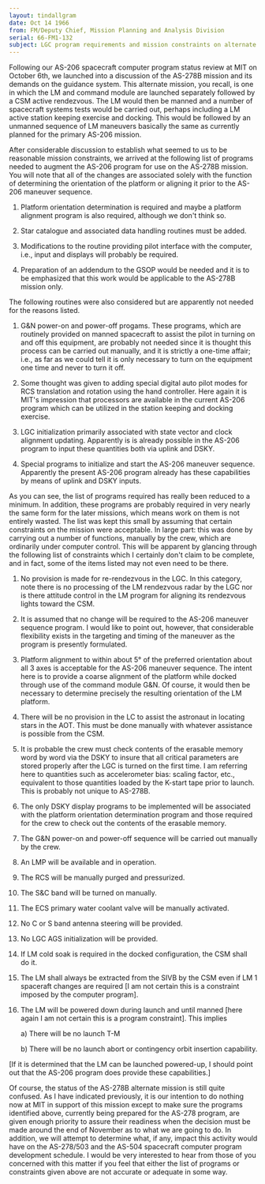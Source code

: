 ```yaml
---
layout: tindallgram
date: Oct 14 1966 
from: FM/Deputy Chief, Mission Planning and Analysis Division
serial: 66-FM1-132
subject: LGC program requirements and mission constraints on alternate mission AS-278B
---
```

Following our AS-206 spacecraft computer program status review at MIT on
October 6th, we launched into a discussion of the AS-278B mission and 
its demands on the guidance system. This alternate mission, you recall,
is one in which the LM and command module are launched separately 
followed by a CSM active rendezvous. The LM would then be manned and a 
number of spacecraft systems tests would be carried out, perhaps including 
a LM active station keeping exercise and docking. This would be 
followed by an unmanned sequence of LM maneuvers basically the same as 
currently planned for the primary AS-206 mission.

After considerable discussion to establish what seemed to us to be 
reasonable mission constraints, we arrived at the following list of 
programs needed to augment the AS-206 program for use on the AS-278B 
mission. You will note that all of the changes are associated solely 
with the function of determining the orientation of the platform or 
aligning it prior to the AS-206 maneuver sequence.

1. Platform orientation determination is required and maybe a 
platform alignment program is also required, although we don't think so.

2. Star catalogue and associated data handling routines must be added.

3. Modifications to the routine providing pilot interface with 
the computer, i.e., input and displays will probably be required.

4. Preparation of an addendum to the GSOP would be needed and it 
is to be emphasized that this work would be applicable to the AS-278B 
mission only.

The following routines were also considered but are apparently not needed 
for the reasons listed.

1. G&N power-on and power-off progams. These programs, which are 
routinely provided on manned spacecraft to assist the pilot in turning 
on and off this equipment, are probably not needed since it is thought 
this process can be carried out manually, and it is strictly a one-time 
affair; i.e., as far as we could tell it is only necessary to turn on 
the equipment one time and never to turn it off.

2. Some thought was given to adding special digital auto pilot 
modes for RCS translation and rotation using the hand controller. Here 
again it is MIT's impression that processors are available in the current 
AS-206 program which can be utilized in the station keeping and 
docking exercise.

3. LGC initialization primarily associated with state vector and 
clock alignment updating. Apparently is is already possible in the 
AS-206 program to input these quantities both via uplink and DSKY.

4. Special programs to initialize and start the AS-206 maneuver 
sequence. Apparently the present AS-206 program already has these capabilities 
by means of uplink and DSKY inputs. 

As you can see, the list of programs required has really been reduced to 
a minimum. In addition, these programs are probably required in very 
nearly the same form for the later missions, which means work on them 
is not entirely wasted. The list was kept this small by assuming that 
certain constraints on the mission were acceptable. In large part: this 
was done by carrying out a number of functions, manually by the crew, 
which are ordinarily under computer control. This will be apparent by 
glancing through the following list of constraints which I certainly 
don't claim to be complete, and in fact, some of the items listed may 
not even need to be there.

1. No provision is made for re-rendezvous in the LGC. In this 
category, note there is no processing of the LM rendezvous radar by the 
LGC nor is there attitude control in the LM program for aligning its 
rendezvous lights toward the CSM.

2. It is assumed that no change will be required to the AS-206 
maneuver sequence program. I would like to point out, however, that 
considerable flexibility exists in the targeting and timing of the 
maneuver as the program is presently formulated.

3. Platform alignment to within about 5° of the preferred orientation 
about all 3 axes is acceptable for the AS-206 maneuver sequence. 
The intent here is to provide a coarse alignment of the platform while 
docked through use of the command module G&N. Of course, it would then 
be necessary to determine precisely the resulting orientation of the 
LM platform.

4. There will be no provision in the LC to assist the astronaut 
in locating stars in the AOT. This must be done manually with whatever 
assistance is possible from the CSM.

5. It is probable the crew must check contents of the erasable 
memory word by word via the DSKY to insure that all critical parameters 
are stored properly after the LGC is turned on the first time.  I am 
referring here to quantities such as accelerometer bias: scaling factor, 
etc., equivalent to those quantities loaded by the K-start tape prior to
launch. This is probably not unique to AS-278B.

6. The only DSKY display programs to be implemented will be associated
with the platform orientation determination program and those 
required for the crew to check out the contents of the erasable memory.

7. The G&N power-on and power-off sequence will be carried out 
manually by the crew.

8. An LMP will be available and in operation.

9. The RCS will be manually purged and pressurized.

10. The S&C band will be turned on manually.

11. The ECS primary water coolant valve will be manually activated.

12. No C or S band antenna steering will be provided.

13. No LGC AGS initialization will be provided.

14. If LM cold soak is required in the docked configuration, the 
CSM shall do it.

15. The LM shall always be extracted from the SIVB by the CSM even 
if LM  1 spaceraft changes are required [I am not certain this is a 
constraint imposed by the computer program].

16. The LM will be powered down during launch and until manned [here 
again I am not certain this is a program constraint].  This implies 
  
    a) There will be no launch T-M 
  
    b) There will be no launch abort or contingency orbit insertion
    capability.

[If it is determined that the LM can be launched powered-up, I should 
point out that the AS-206 program does provide these capabilities.]

Of course, the status of the AS-278B alternate mission is still quite
confused.  As I have indicated previously, it is our intention to do 
nothing now at MIT in support of this mission except to make sure the 
programs identified above, currently being prepared for the AS-278 
program, are given enough priority to assure their readiness when the 
decision must be made around the end of November as to what we are going 
to do.  In addition, we will attempt to determine what, if any, impact 
this activity would have on the AS-278/503 and the AS-504 spacecraft
computer program development schedule. I would be very interested to
hear from those of you concerned with this matter if you feel that either 
the list of programs or constraints given above are not accurate or adequate 
in some way.

